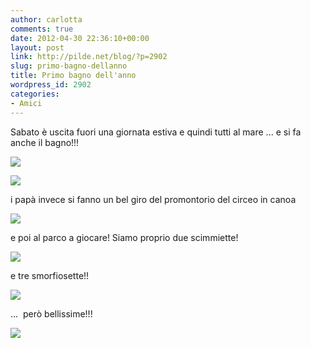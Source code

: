 ```yaml
---
author: carlotta
comments: true
date: 2012-04-30 22:36:10+00:00
layout: post
link: http://pilde.net/blog/?p=2902
slug: primo-bagno-dellanno
title: Primo bagno dell'anno
wordpress_id: 2902
categories:
- Amici
---
```


Sabato è uscita fuori una giornata estiva e quindi tutti al mare ... e si fa anche il bagno!!!

![]({{baseurl}}/uploads/2012/05/mare_marghe.jpg)




![]({{baseurl}}/uploads/2012/05/mati_ghiacciolo.jpg)




i papà invece si fanno un bel giro del promontorio del circeo in canoa

![]({{baseurl}}/uploads/2012/05/canoa_bimbe.jpg)




e poi al parco a giocare! Siamo proprio due scimmiette!

![]({{baseurl}}/uploads/2012/05/scimmie_redux.jpg)




e tre smorfiosette!!

![]({{baseurl}}/uploads/2012/05/smorfiose.jpg)




...  però bellissime!!!

![]({{baseurl}}/uploads/2012/05/matilde.jpg)



